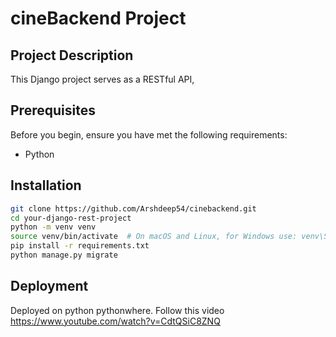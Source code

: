 # cineBackend Project

## Project Description

This Django project serves as a RESTful API, 

## Prerequisites

Before you begin, ensure you have met the following requirements:

- Python
  
## Installation

```bash
git clone https://github.com/Arshdeep54/cinebackend.git
cd your-django-rest-project
python -m venv venv
source venv/bin/activate  # On macOS and Linux, for Windows use: venv\Scripts\activate
pip install -r requirements.txt
python manage.py migrate
```

## Deployment

Deployed on python pythonwhere.
Follow this video https://www.youtube.com/watch?v=CdtQSiC8ZNQ
